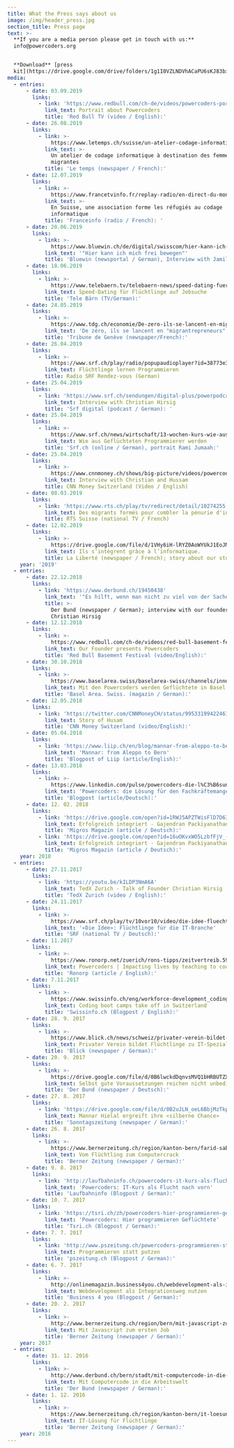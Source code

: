 ```yaml
---
title: What the Press says about us
image: /img/header_press.jpg
section_title: Press page
text: >-
  **If you are a media person please get in touch with us:**
  info@powercoders.org


  **Download** [press
  kit](https://drive.google.com/drive/folders/1g1I0VZLNDVhACaPU6sKJ83biSeXW-nH5?usp=sharing)
media:
  - entries:
      - date: 03.09.2019
        links:
          - link: 'https://www.redbull.com/ch-de/videos/powercoders-portrait'
            link_text: Portrait about Powercoders
            title: 'Red Bull TV (video / English):'
      - date: 26.08.2019
        links:
          - link: >-
              https://www.letemps.ch/suisse/un-atelier-codage-informatique-destination-femmes-migrantes
            link_text: >-
              Un atelier de codage informatique à destination des femmes
              migrantes
            title: 'Le temps (newspaper / French):'
      - date: 12.07.2019
        links:
          - link: >-
              https://www.francetvinfo.fr/replay-radio/en-direct-du-monde/en-suisse-une-association-forme-les-refugies-au-codage-informatique_3510993.html?fbclid=IwAR2I6hywClpVfa_9eiJf_Wgml5x7hR6LLx6HnXIKkVH62WX7XC-2shxiOsg
            link_text: >-
              En Suisse, une association forme les réfugiés au codage
              informatique
            title: 'Franceinfo (radio / French): '
      - date: 20.06.2019
        links:
          - link: >-
              https://www.bluewin.ch/de/digital/swisscom/hier-kann-ich-mich-frei-bewegen-262642.html
            link_text: '"Hier kann ich mich frei bewegen"'
            title: 'Bluewin (newsportal / German), Interview with Jamila:'
      - date: 18.06.2019
        links:
          - link: >-
              https://www.telebaern.tv/telebaern-news/speed-dating-fuer-fluechtlinge-auf-jobsuche-134634806
            link_text: Speed-Dating für Flüchtlinge auf Jobsuche
            title: 'Tele Bärn (TV/German):'
      - date: 24.05.2019
        links:
          - link: >-
              https://www.tdg.ch/economie/De-zero-ils-se-lancent-en-migrantrepreneurs/story/28987092?fbclid=IwAR3hwoe6wQx2Uz0rUXONUcTBi2tn7NGGf5jDAhhRlpgQP-d9zY3PawxwOUQ
            link_text: 'De zéro, ils se lancent en "migrantrepreneurs"'
            title: 'Tribune de Genève (newspaper/French):'
      - date: 26.04.2019
        links:
          - link: >-
              https://www.srf.ch/play/radio/popupaudioplayer?id=38773e36-f23e-4c04-ae2b-aa120d55c4fb&startTime=31.269
            link_text: Flüchtlinge lernen Programmieren
            title: Radio SRF Rendez-vous (German)
      - date: 25.04.2019
        links:
          - link: 'https://www.srf.ch/sendungen/digital-plus/powerpodcast'
            link_text: Interview with Christian Hirsig
            title: 'Srf digital (podcast / German): '
      - date: 25.04.2019
        links:
          - link: >-
              https://www.srf.ch/news/wirtschaft/13-wochen-kurs-wie-aus-gefluechteten-programmierer-werden
            link_text: Wie aus Geflüchteten Programmierer werden
            title: 'Srf.ch (online / German), portrait Rami Jumaah:'
      - date: 25.04.2019
        links:
          - link: >-
              https://www.cnnmoney.ch/shows/big-picture/videos/powercoders-swiss-coding-academy-train-refugees-it-job-market
            link_text: Interview with Christian and Hussam
            title: CNN Money Switzerland (Video / English)
      - date: 08.03.2019
        links:
          - link: 'https://www.rts.ch/play/tv/redirect/detail/10274255'
            link_text: Des migrants formés pour combler la pénurie d'informaticiens
            title: RTS Suisse (national TV / French)
      - date: 12.02.2019
        links:
          - link: >-
              https://drive.google.com/file/d/1VHy6iH-lRYZ0AoWYUkJ1EoJM7E1StGDo/view?usp=sharing
            link_text: Ils s’intègrent grâce à l’informatique.
            title: La Liberté (newspaper / French); story about our student Tenzin
    year: '2019'
  - entries:
      - date: 22.12.2018
        links:
          - link: 'https://www.derbund.ch/19450438'
            link_text: '"Es hilft, wenn man nicht zu viel von der Sache versteht"'
            title: >-
              Der Bund (newspaper / German); interview with our founder
              Christian Hirsig
      - date: 12.12.2018
        links:
          - link: >-
              https://www.redbull.com/ch-de/videos/red-bull-basement-festival-christian-hirsig
            link_text: Our Founder presents Powercoders
            title: 'Red Bull Basement Festival (video/English):'
      - date: 30.10.2018
        links:
          - link: >-
              https://www.baselarea.swiss/baselarea-swiss/channels/innovation-report/2018/10/Mit-den-Powercoders-werden-Gefluechtete-in-Basel-zu-Programmierern.html
            link_text: Mit den Powercoders werden Geflüchtete in Basel zu Programmierern
            title: 'Basel Area. Swiss. (magazin / German):'
      - date: 12.05.2018
        links:
          - link: 'https://twitter.com/CNNMoneyCH/status/995331994224611328'
            link_text: Story of Husam
            title: 'CNN Money Switzerland (video/English):'
      - date: 05.04.2018
        links:
          - link: 'https://www.liip.ch/en/blog/mannar-from-aleppo-to-bern'
            link_text: 'Mannar: from Aleppo to Bern'
            title: 'Blogpost of Liip (article/English):'
      - date: 13.03.2018
        links:
          - link: >-
              https://www.linkedin.com/pulse/powercoders-die-l%C3%B6sung-f%C3%BCr-den-fachkr%C3%A4ftemangel-der-breitenstein/?trackingId=er6gsdbtDtXbpyADyfAtyA%3D%3D
            link_text: 'Powercoders: die Lösung für den Fachkräftemangel in der IT?'
            title: 'Blogpost (article/Deutsch):'
      - date: 12. 02. 2018
        links:
          - link: 'https://drive.google.com/open?id=1RWJ5APZTWisFlD7D6IX0CNgyzJviYxru'
            link_text: Erfolgreich integriert - Gajendran Packiyanathan (1)
            title: 'Migros Magazin (article / Deutsch):'
          - link: 'https://drive.google.com/open?id=16uOKvxWO5LzbfFjV_-VTxdvVWDkujJty'
            link_text: Erfolgreich integriert - Gajendran Packiyanathan (1)
            title: 'Migros Magazin (article / Deutsch):'
    year: 2018
  - entries:
      - date: 27.11.2017
        links:
          - link: 'https://youtu.be/kILDP3NmA6A'
            link_text: TedX Zurich - Talk of Founder Christian Hirsig
            title: 'TedX Zurich (video / English):'
      - date: 24.11.2017
        links:
          - link: >-
              https://www.srf.ch/play/tv/10vor10/video/die-idee-fluechtlinge-fuer-die-it-branche?id=58aa68cc-ee8c-440e-808b-3fb5974b325f&amp;station=69e8ac16-4327-4af4-b873-fd5cd6e895a7
            link_text: '«Die Idee»: Flüchtlinge für die IT-Branche'
            title: 'SRF (national TV / Deutsch):'
      - date: 11.2017
        links:
          - link: >-
              https://www.ronorp.net/zuerich/rons-tipps/zeitvertreib.593/stadtkolumnen-zuerich.643/powercoders-impacting-lives-by-teaching-to-code.995786
            link_text: Powercoders | Impacting lives by teaching to code
            title: 'Ronorp (article / English):'
      - date: 7.11.2017
        links:
          - link: >-
              https://www.swissinfo.ch/eng/workforce-development_coding-boot-camps-take-off-in-switzerland/43653430
            link_text: Coding boot camps take off in Switzerland
            title: 'Swissinfo.ch (Blogpost / English):'
      - date: 28. 9. 2017
        links:
          - link: >-
              https://www.blick.ch/news/schweiz/privater-verein-bildet-fluechtlinge-zu-it-spezialisten-aus-fortuna-sucht-ihr-glueck-als-programmiererin-id7385788.html
            link_text: Privater Verein bildet Flüchtlinge zu IT-Spezialisten aus
            title: 'Blick (newspaper / German):'
      - date: 20. 9. 2017
        links:
          - link: >-
              https://drive.google.com/file/d/0B6lwckdDqnvsMVQ1bHRBUTZXdDduYzh1VkJucWFaWVIxMU5j/view?usp=sharing
            link_text: Selbst gute Voraussetzungen reichen nicht unbedingt für einen Job
            title: 'Der Bund (newspaper / Deutsch):'
      - date: 27. 8. 2017
        links:
          - link: 'https://drive.google.com/file/d/0B2uJLN_oeL6BbjMzTkpkbnBhQUk/view'
            link_text: Mannar Hielal ergreift ihre «silberne Chance»
            title: 'Sonntagszeitung (newspaper / German):'
      - date: 26. 8. 2017
        links:
          - link: >-
              https://www.bernerzeitung.ch/region/kanton-bern/farid-saberi-hats-geschafft/story/31731087
            link_text: Vom Flüchtling zum Computercrack
            title: 'Berner Zeitung (newspaper / German):'
      - date: 9. 8. 2017
        links:
          - link: 'http://laufbahninfo.ch/powercoders-it-kurs-als-flucht-nach-vorn/'
            link_text: 'Powercoders: IT-Kurs als Flucht nach vorn'
            title: 'Laufbahninfo (Blogpost / German):'
      - date: 10. 7. 2017
        links:
          - link: 'https://tsri.ch/zh/powercoders-hier-programmieren-gefluchtete/'
            link_text: 'Powercoders: Hier programmieren Geflüchtete'
            title: 'Tsri.ch (Blogpost / German):'
      - date: 7. 7. 2017
        links:
          - link: 'http://www.pszeitung.ch/powercoders-programmieren-statt-putzen/'
            link_text: Programmieren statt putzen
            title: 'pszeitung.ch (Blogpost / German):'
      - date: 6. 7. 2017
        links:
          - link: >-
              http://onlinemagazin.business4you.ch/webdevelopment-als-integrationsweg-nutzen
            link_text: Webdevelopment als Integrationsweg nutzen
            title: 'Business 4 you (Blogpost / German):'
      - date: 20. 2. 2017
        links:
          - link: >-
              http://www.bernerzeitung.ch/region/bern/mit-javascript-zum-ersten-job/story/28217431
            link_text: Mit Javascript zum ersten Job
            title: 'Berner Zeitung (newspaper / German):'
    year: 2017
  - entries:
      - date: 31. 12. 2016
        links:
          - link: >-
              http://www.derbund.ch/bern/stadt/mit-computercode-in-die-arbeitswelt/story/14938556
            link_text: Mit Computercode in die Arbeitswelt
            title: 'Der Bund (newspaper / German):'
      - date: 1. 12. 2016
        links:
          - link: >-
              https://www.bernerzeitung.ch/region/kanton-bern/it-loesung-fuer-fluechtlinge/story/29590976
            link_text: IT-Lösung für Flüchtlinge
            title: 'Berner Zeitung (newspaper / German):'
    year: 2016
---
```



